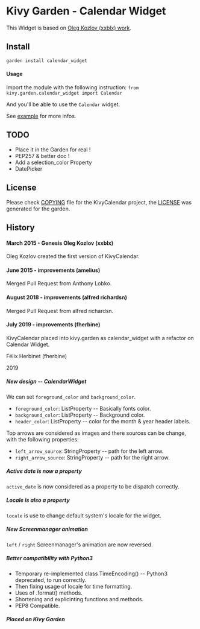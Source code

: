 Kivy Garden - Calendar Widget
=============================

This Widget is based on [Oleg Kozlov (xxblx) work](https://bitbucket.org/xxblx/kivycalendar/).


Install
--------

`garden install calendar_widget`

#### Usage

Import the module with the following instruction:
`from kivy.garden.calendar_widget import Calendar`

And you'll be able to use the `Calendar` widget.

See [example](./example/) for more infos.


TODO
-------

- Place it in the Garden for real !
- PEP257 & better doc !
- Add a selection_color Property
- DatePicker


License
--------

Please check [COPYING](./COPYING) file for the KivyCalendar project,
the [LICENSE](./LICENSE.txt) was generated for the garden.

History
---------

#### March 2015 - Genesis Oleg Kozlov (xxblx)

Oleg Kozlov created the first version of KivyCalendar.

#### June 2015 - improvements (amelius)

Merged Pull Request from Anthony Lobko.

#### August 2018 - improvements (alfred richardsn)

Merged Pull Request from alfred richardsn.

#### July 2019 - improvements (fherbine)

KivyCalendar placed into kivy.garden as calendar_widget with a refactor on
Calendar Widget.

Félix Herbinet (fherbine)

2019

##### New design -- CalendarWidget

We can set `foreground_color` and `background_color`.
- `foreground_color`: ListProperty -- Basically fonts color.
- `background_color`: ListProperty -- Background color.
- `header_color`: ListProperty -- color for the month & year header labels.

Top arrows are considered as images and there sources can be change, with
the following properties:
- `left_arrow_source`: StringProperty -- path for the left arrow.
- `right_arrow_source`: StringProperty -- path for the right arrow.

##### Active date is now a property

`active_date` is now considered as a property to be dispatch correctly.

##### Locale is also a property

`locale` is use to change default system's locale for the widget.

##### New Screenmanager animation

`left` / `right` Screenmanager's animation are now reversed.

##### Better compatibility with Python3

- Temporary re-implemented class TimeEncoding() -- Python3 deprecated,
  to run correctly.
- Then fixing usage of locale for time formatting.
- Uses of .format() methods.
- Shortening and explicinting functions and methods.
- PEP8 Compatible.

##### Placed on Kivy Garden


